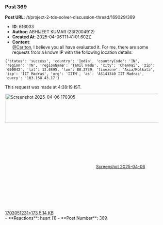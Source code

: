 ### Post 369
**Post URL**: /t/project-2-tds-solver-discussion-thread/169029/369
- **ID**: 616033
- **Author**: ABHIJEET KUMAR  (23f2004912)
- **Created At**: 2025-04-06T11:41:01.602Z
- **Content**:  
  <a class="mention" href="/u/carlton">@Carlton</a>, I believe you all have evaluated it. For me, there are some requests from a known IP with the following location details:
<pre><code class="lang-auto">{'status': 'success', 'country': 'India', 'countryCode': 'IN', 'region': 'TN', 'regionName': 'Tamil Nadu', 'city': 'Chennai', 'zip': '600042', 'lat': 13.0895, 'lon': 80.2739, 'timezone': 'Asia/Kolkata', 'isp': 'IIT Madras', 'org': 'IITM', 'as': 'AS141340 IIT Madras', 'query': '103.158.43.17'}
</code></pre>
This request was made at 4:38:19 IST.<br>
<div class="lightbox-wrapper"><a class="lightbox" href="https://europe1.discourse-cdn.com/flex013/uploads/iitm/original/3X/1/3/13f9716cb0274b7528517e12fd041f6bd7717d5e.png" data-download-href="/uploads/short-url/2QHv4LuZNtGBr82CbEdgWrJU6FE.png?dl=1" title="Screenshot 2025-04-06 170305" rel="noopener nofollow ugc"><img src="https://europe1.discourse-cdn.com/flex013/uploads/iitm/original/3X/1/3/13f9716cb0274b7528517e12fd041f6bd7717d5e.png" alt="Screenshot 2025-04-06 170305" data-base62-sha1="2QHv4LuZNtGBr82CbEdgWrJU6FE" width="689" height="96" data-dominant-color="232020"><div class="meta"><svg class="fa d-icon d-icon-far-image svg-icon" aria-hidden="true"><use href="#far-image"></use></svg><span class="filename">Screenshot 2025-04-06 170305</span><span class="informations">1231×173 5.14 KB</span><svg class="fa d-icon d-icon-discourse-expand svg-icon" aria-hidden="true"><use href="#discourse-expand"></use></svg></div></a></div>
- **Reactions**: heart (1)
- **Post Number**: 369

